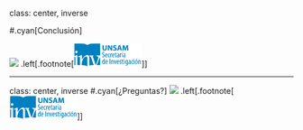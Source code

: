 class: center, inverse

#.cyan[Conclusión]

<img src="http://i.giphy.com/l3vR6aasfs0Ae3qdG.gif">
.left[.footnote[<img src="./public/LogoSecInvHorizontalFondoTranspColor.gif" width="120">]]

---
class: center, inverse
#.cyan[¿Preguntas?]
<img src="http://bucket.glanacion.com/anexos/fotos/71/958471.jpg" width="640">
.left[.footnote[<img src="./public/LogoSecInvHorizontalFondoTranspColor.gif" width="120">]]
